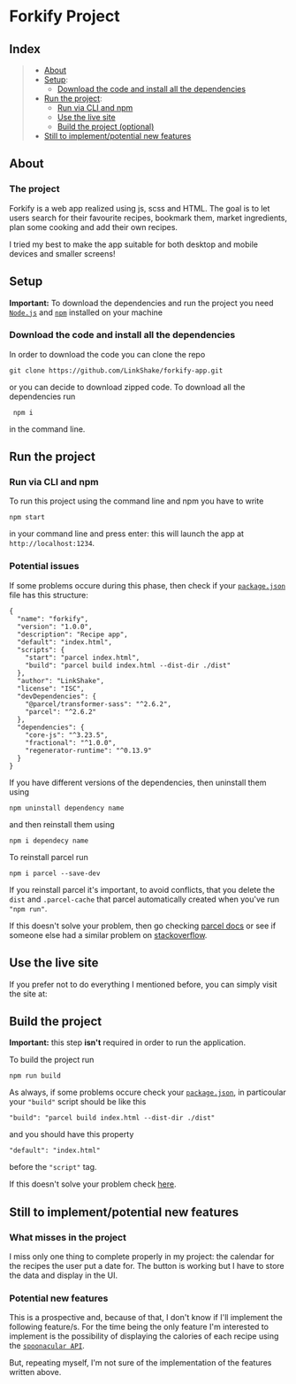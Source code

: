# Forkify Project

## Index

[//]: <> (prettier ignore)

> - [About](https://github.com/LinkShake/forkify-app#about)
> - [Setup](https://github.com/LinkShake/forkify-app#setup):
>   - [Download the code and install all the dependencies](https://github.com/LinkShake/forkify-app#download-the-code-and-install-all-the-dependencies)
> - [Run the project](https://github.com/LinkShake/forkify-app#run-the-project):
>   - [Run via CLI and npm](https://github.com/LinkShake/forkify-app#run-via-cli-and-npm)
>   - [Use the live site](https://github.com/LinkShake/forkify-app#use-the-live-site)
>   - [Build the project (optional)](https://github.com/LinkShake/forkify-app#built-the-project)
> - [Still to implement/potential new features](https://github.com/LinkShake/forkify-app#still-to-implementpotential-new-features)

## About

### The project

Forkify is a web app realized using js, scss and HTML. The goal is to let users search for their favourite recipes, bookmark them, market ingredients, plan some cooking and add their own recipes.

I tried my best to make the app suitable for both desktop and mobile devices and smaller screens!

## Setup

**Important:** To download the dependencies and run the project you need [`Node.js`](https://nodejs.org/it/) and [`npm`](https://www.npmjs.com/) installed on your machine

### Download the code and install all the dependencies

In order to download the code you can clone the repo

```
git clone https://github.com/LinkShake/forkify-app.git
```

or you can decide to download zipped code.
To download all the dependencies run

```
 npm i
```

in the command line.

## Run the project

### Run via CLI and npm

To run this project using the command line and npm you have to write

```
npm start
```

in your command line and press enter: this will launch the app at `http://localhost:1234`.

### Potential issues

If some problems occure during this phase, then check if your [`package.json`](/package.json) file has this structure:

```
{
  "name": "forkify",
  "version": "1.0.0",
  "description": "Recipe app",
  "default": "index.html",
  "scripts": {
    "start": "parcel index.html",
    "build": "parcel build index.html --dist-dir ./dist"
  },
  "author": "LinkShake",
  "license": "ISC",
  "devDependencies": {
    "@parcel/transformer-sass": "^2.6.2",
    "parcel": "^2.6.2"
  },
  "dependencies": {
    "core-js": "^3.23.5",
    "fractional": "^1.0.0",
    "regenerator-runtime": "^0.13.9"
  }
}
```

If you have different versions of the dependencies, then uninstall them using

```
npm uninstall dependency name
```

and then reinstall them using

```
npm i dependecy name
```

To reinstall parcel run

```
npm i parcel --save-dev
```

If you reinstall parcel it's important, to avoid conflicts, that you delete the `dist` and `.parcel-cache` that parcel automatically created when you've run `"npm run"`.

If this doesn't solve your problem, then go checking [parcel docs](https://parceljs.org/docs/) or see if someone else had a similar problem on [stackoverflow](https://stackoverflow.com/).

## Use the live site

If you prefer not to do everything I mentioned before, you can simply visit the site at:

## Build the project

**Important:** this step **isn't** required in order to run the application.

To build the project run

```
npm run build
```

As always, if some problems occure check your [`package.json`](/package.json), in particoular your `"build"` script should be like this

```
"build": "parcel build index.html --dist-dir ./dist"
```

and you should have this property

```
"default": "index.html"
```

before the `"script"` tag.

If this doesn't solve your problem check [here](https://github.com/LinkShake/forkify-app#potential-issues).

## Still to implement/potential new features

### What misses in the project

I miss only one thing to complete properly in my project: the calendar for the recipes the user put a date for.
The button is working but I have to store the data and display in the UI.

### Potential new features

This is a prospective and, because of that, I don't know if I'll implement the following feature/s.
For the time being the only feature I'm interested to implement is the possibility of displaying the calories of each recipe using the [`spoonacular API`](https://spoonacular.com/food-api).

But, repeating myself, I'm not sure of the implementation of the features written above.
